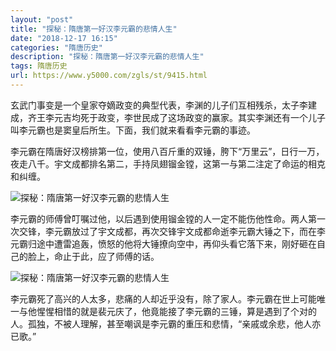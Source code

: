 ```yaml
---
layout: "post"
title: "探秘：隋唐第一好汉李元霸的悲情人生"
date: "2018-12-17 16:15"
categories: "隋唐历史"
description: "探秘：隋唐第一好汉李元霸的悲情人生"
tags: 隋唐历史
url: https://www.y5000.com/zgls/st/9415.html
---
```






玄武门事变是一个皇家夺嫡政变的典型代表，李渊的儿子们互相残杀，太子李建成，齐王李元吉均死于政变，李世民成了这场政变的赢家。其实李渊还有一个儿子叫李元霸也是窦皇后所生。下面，我们就来看看李元霸的事迹。

李元霸在隋唐好汉榜排第一位，使用八百斤重的双锤，胯下“万里云”，日行一万，夜走八千。宇文成都排名第二，手持凤翅镏金镗，这第一与第二注定了命运的相克和纠缠。

![探秘：隋唐第一好汉李元霸的悲情人生](/uploads/allimg/170106/6-1F10609131R33.JPG)

李元霸的师傅曾叮嘱过他，以后遇到使用镏金镗的人一定不能伤他性命。两人第一次交锋，李元霸放过了宇文成都，再次交锋宇文成都命逝李元霸大锤之下，而在李元霸归途中遭雷追轰，愤怒的他将大锤撩向空中，再仰头看它落下来，刚好砸在自己的脸上，命止于此，应了师傅的话。

![探秘：隋唐第一好汉李元霸的悲情人生](/uploads/allimg/170106/6-1F106091329111.JPG)

李元霸死了高兴的人太多，悲痛的人却近乎没有，除了家人。李元霸在世上可能唯一与他惺惺相惜的就是裴元庆了，他竟能接了李元霸的三锤，算是遇到了个对的人。孤独，不被人理解，甚至嘲讽是李元霸的重压和悲情，“亲戚或余悲，他人亦已歌。”
